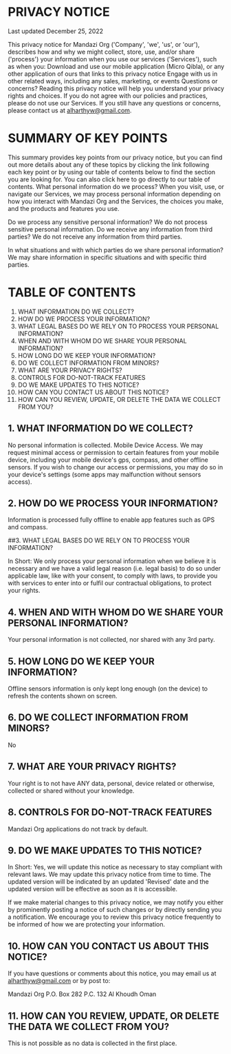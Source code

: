# PRIVACY NOTICE

Last updated December 25, 2022

This privacy notice for Mandazi Org ('Company', 'we', 'us', or 'our'), describes how and why we might collect, store, use, and/or share ('process') your information when you use our services ('Services'), such as when you: Download and use our mobile application (Micro Qibla), or any other application of ours that links to this privacy notice Engage with us in other related ways, including any sales, marketing, or events Questions or concerns? Reading this privacy notice will help you understand your privacy rights and choices. If you do not agree with our policies and practices, please do not use our Services. If you still have any questions or concerns, please contact us at alharthyw@gmail.com.

# SUMMARY OF KEY POINTS

This summary provides key points from our privacy notice, but you can find out more details about any of these topics by clicking the link following each key point or by using our table of contents below to find the section you are looking for. You can also click here to go directly to our table of contents. What personal information do we process? When you visit, use, or navigate our Services, we may process personal information depending on how you interact with Mandazi Org and the Services, the choices you make, and the products and features you use.

Do we process any sensitive personal information? We do not process sensitive personal information.
Do we receive any information from third parties? We do not receive any information from third parties.

In what situations and with which parties do we share personal information?
We may share information in specific situations and with specific third parties.

# TABLE OF CONTENTS

1. WHAT INFORMATION DO WE COLLECT?
2. HOW DO WE PROCESS YOUR INFORMATION?
3. WHAT LEGAL BASES DO WE RELY ON TO PROCESS YOUR PERSONAL INFORMATION?
4. WHEN AND WITH WHOM DO WE SHARE YOUR PERSONAL INFORMATION?
5. HOW LONG DO WE KEEP YOUR INFORMATION?
6. DO WE COLLECT INFORMATION FROM MINORS?
7. WHAT ARE YOUR PRIVACY RIGHTS?
8. CONTROLS FOR DO-NOT-TRACK FEATURES
9. DO WE MAKE UPDATES TO THIS NOTICE?
10. HOW CAN YOU CONTACT US ABOUT THIS NOTICE?
11. HOW CAN YOU REVIEW, UPDATE, OR DELETE THE DATA WE COLLECT FROM YOU?

## 1. WHAT INFORMATION DO WE COLLECT?

No personal information is collected.
Mobile Device Access. We may request minimal access or permission to certain features from your mobile device, including your mobile device's gps, compass, and other offline sensors. If you wish to change our access or permissions, you may do so in your device's settings (some apps may malfunction without sensors access).

## 2. HOW DO WE PROCESS YOUR INFORMATION?

Information is processed fully offline to enable app features such as GPS and compass.

##3. WHAT LEGAL BASES DO WE RELY ON TO PROCESS YOUR INFORMATION?

In Short: We only process your personal information when we believe it is necessary and we have a valid legal reason (i.e. legal basis) to do so under applicable law, like with your consent, to comply with laws, to provide you with services to enter into or fulfil our contractual obligations, to protect your rights.

## 4. WHEN AND WITH WHOM DO WE SHARE YOUR PERSONAL INFORMATION?

Your personal information is not collected, nor shared with any 3rd party.

## 5. HOW LONG DO WE KEEP YOUR INFORMATION?

Offline sensors information is only kept long enough (on the device) to refresh the contents shown on screen.

## 6. DO WE COLLECT INFORMATION FROM MINORS?

No

## 7. WHAT ARE YOUR PRIVACY RIGHTS?

Your right is to not have ANY data, personal, device related or otherwise, collected or shared without your knowledge.

## 8. CONTROLS FOR DO-NOT-TRACK FEATURES

Mandazi Org applications do not track by default.

## 9. DO WE MAKE UPDATES TO THIS NOTICE?
In Short: Yes, we will update this notice as necessary to stay compliant with relevant laws. We may update this privacy notice from time to time. The updated version will be indicated by an updated 'Revised' date and the updated version will be effective as soon as it is accessible.

If we make material changes to this privacy notice, we may notify you either by prominently posting a notice of such changes or by directly sending you a notification. We encourage you to review this privacy notice frequently to be informed of how we are protecting your information.

## 10. HOW CAN YOU CONTACT US ABOUT THIS NOTICE?

If you have questions or comments about this notice, you may email us at alharthyw@gmail.com or by post to:

Mandazi Org
P.O. Box 282
P.C. 132
Al Khoudh
Oman

## 11. HOW CAN YOU REVIEW, UPDATE, OR DELETE THE DATA WE COLLECT FROM YOU?

This is not possible as no data is collected in the first place.
